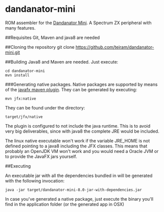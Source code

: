 # dandanator-mini
ROM assembler for the [Dandanator Mini](http://www.dandare.es/Proyectos_Dandare/ZX_Dandanator!_Mini.html). A Spectrum ZX peripheral with many features.


##Requisites
Git, Maven and java8 are needed

##Cloning the repository
	git clone https://github.com/teiram/dandanator-mini.git
	
##Building
Java8 and Maven are needed. Just execute:

	cd dandanator-mini
	mvn install
	
###Generating native packages. 
Native packages are supported by means of the [javafx maven plugin](https://github.com/javafx-maven-plugin/javafx-maven-plugin).
They can be generated by executing:

    mvn jfx:native
    
They can be found under the directory:

    target/jfx/native
    
The plugin is configured to not include the java runtime. This is to avoid very big deliverables, since with java8 the complete JRE 
would be included.

The linux native executable won't work if the variable JRE_HOME is not defined pointing to a java8 including the JFX classes. 
This means that probably an OpenJDK VM won't work and you would need a Oracle JVM or to provide the JavaFX jars yourself.

##Executing

An executable jar with all the dependencies bundled in will be generated with the following invocation:

	java -jar target/dandanator-mini-8.0-jar-with-dependencies.jar
	
In case you've generated a native package, just execute the binary you'll find in the application folder (or the generated app in OSX)
 
